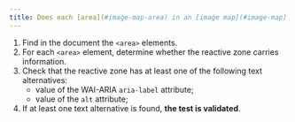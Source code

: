 ```yaml
---
title: Does each [area](#image-map-area) in an [image map](#image-map) (tag `<area>`) [information-conveying](#image-conveying-information) have a [text alternative](#text-alternative-image)?
---
```


1. Find in the document the `<area>` elements.
2. For each `<area>` element, determine whether the reactive zone carries information.
3. Check that the reactive zone has at least one of the following text alternatives:
   - value of the WAI-ARIA `aria-label` attribute;
   - value of the `alt` attribute;
4. If at least one text alternative is found, **the test is validated**.
